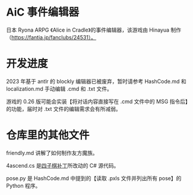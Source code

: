 # AiC 事件编辑器
日本 Ryona ARPG 《Alice in Cradle》的事件编辑器，该游戏由 Hinayua 制作（https://fantia.jp/fanclubs/24531）。

# 开发进度
2023 年基于 antlr 的 blockly 编辑器已被废弃，暂时请参考 HashCode.md 和 localization.md 手动编辑 .cmd 和 .txt 文件。

游戏的 0.26 版可能会实装【将对话内容直接写在 .cmd 文件中的 MSG 指令后】的功能，届时对 .txt 文件的编辑需求会有所减弱。

# 仓库里的其他文件
friendly.md 讲解了如何制作友方魔族。

4ascend.cs 是[四子棋补丁](https://www.bilibili.com/video/BV16vigejEp1)所改动的 C# 源代码。

pose.py 是 HashCode.md 中提到的【读取 .pxls 文件并列出所有 pose】的 Python 程序。